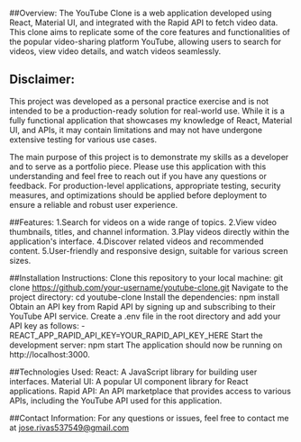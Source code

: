 ##Overview:
The YouTube Clone is a web application developed using React, Material UI, and integrated with the Rapid API to fetch video data. This clone aims to replicate some of the core features and functionalities of the popular video-sharing platform YouTube, allowing users to search for videos, view video details, and watch videos seamlessly.

## Disclaimer:
This project was developed as a personal practice exercise and is not intended to be a production-ready solution for real-world use. While it is a fully functional application that showcases my knowledge of React, Material UI, and APIs, it may contain limitations and may not have undergone extensive testing for various use cases.

The main purpose of this project is to demonstrate my skills as a developer and to serve as a portfolio piece. Please use this application with this understanding and feel free to reach out if you have any questions or feedback.
For production-level applications, appropriate testing, security measures, and optimizations should be applied before deployment to ensure a reliable and robust user experience.


##Features:
1.Search for videos on a wide range of topics.
2.View video thumbnails, titles, and channel information.
3.Play videos directly within the application's interface.
4.Discover related videos and recommended content.
5.User-friendly and responsive design, suitable for various screen sizes.


##Installation Instructions:
Clone this repository to your local machine: git clone https://github.com/your-username/youtube-clone.git
Navigate to the project directory: cd youtube-clone
Install the dependencies: npm install
Obtain an API key from Rapid API by signing up and subscribing to their YouTube API service.
Create a .env file in the root directory and add your API key as follows:
-REACT_APP_RAPID_API_KEY=YOUR_RAPID_API_KEY_HERE
Start the development server: npm start
The application should now be running on http://localhost:3000.


##Technologies Used:
React: A JavaScript library for building user interfaces.
Material UI: A popular UI component library for React applications.
Rapid API: An API marketplace that provides access to various APIs, including the YouTube API used for this application.

##Contact Information:
For any questions or issues, feel free to contact me at jose.rivas537549@gmail.com
